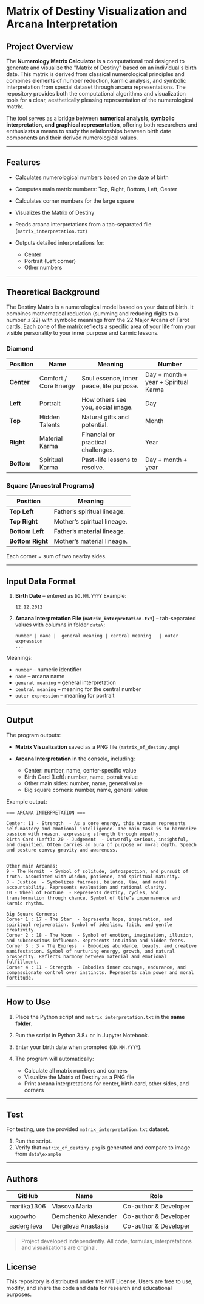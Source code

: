 # Matrix of Destiny Visualization and Arcana Interpretation

## Project Overview

The **Numerology Matrix Calculator** is a computational tool designed to generate and visualize the "Matrix of Destiny" based on an individual's birth date. This matrix is derived from classical numerological principles and combines elements of number reduction, karmic analysis, and symbolic interpretation from special dataset through arcana representations. The repository provides both the computational algorithms and visualization tools for a clear, aesthetically pleasing representation of the numerological matrix.

The tool serves as a bridge between **numerical analysis, symbolic interpretation, and graphical representation**, offering both researchers and enthusiasts a means to study the relationships between birth date components and their derived numerological values.

---

## Features

* Calculates numerological numbers based on the date of birth
* Computes main matrix numbers: Top, Right, Bottom, Left, Center
* Calculates corner numbers for the large square
* Visualizes the Matrix of Destiny
* Reads arcana interpretations from a tab-separated file (`matrix_interpretation.txt`)
* Outputs detailed interpretations for:

  * Center
  * Portrait (Left corner)
  * Other numbers

---


## Theoretical Background

The Destiny Matrix is a numerological model based on your date of birth. It combines mathematical reduction (summing and reducing digits to a number ≤ 22) with symbolic meanings from the 22 Major Arcana of Tarot cards.
Each zone of the matrix reflects a specific area of your life from your visible personality to your inner purpose and karmic lessons.

### Diamond

| Position   | Name                  | Meaning                                  | Number 
| ---------- | --------------------- | ---------------------------------------- | --------------
| **Center** | Comfort / Core Energy | Soul essence, inner peace, life purpose. | Day + month + year + Spiritual Karma
| **Left**   | Portrait              | How others see you, social image.        | Day
| **Top**    | Hidden Talents        | Natural gifts and potential.             | Month
| **Right**  | Material Karma        | Financial or practical challenges.       | Year
| **Bottom** | Spiritual Karma       | Past-life lessons to resolve.            | Day + month + year


### Square (Ancestral Programs)

| Position         | Meaning                     |
| ---------------- | --------------------------- |
| **Top Left**     | Father’s spiritual lineage. |
| **Top Right**    | Mother’s spiritual lineage. |
| **Bottom Left**  | Father’s material lineage.  |
| **Bottom Right** | Mother’s material lineage.  |

Each corner = sum of two nearby sides.

---

## Input Data Format

1. **Birth Date** – entered as `DD.MM.YYYY`
   Example:

   ```
   12.12.2012
   ```

2. **Arcana Interpretation File (`matrix_interpretation.txt`)** – tab-separated values with columns in folder `data\`:

   ```
   number |	name |	general meaning	| central meaning	| outer expression
   ...
   ```
Meanings:
   * `number` – numeric identifier
   * `name` – arcana name
   * `general meaning` – general interpretation
   * `central meaning` – meaning for the central number
   * `outer expression` – meaning for portrait
---

## Output

The program outputs:

* **Matrix Visualization** saved as a PNG file (`matrix_of_destiny.png`)
* **Arcana Interpretation** in the console, including:

  * Center: number, name, center-specific value
  * Birth Card (Left): number, name, potrait value
  * Other main sides: number, name, general value
  * Big square corners: number, name, general value

Example output:

```
=== ARCANA INTERPRETATION ===

Center: 11 - Strength  - As a core energy, this Arcanum represents self-mastery and emotional intelligence. The main task is to harmonize passion with reason, expressing strength through empathy. 
Birth Card (Left): 20 - Judgement  - Outwardly serious, insightful, and dignified. Often carries an aura of purpose or moral depth. Speech and posture convey gravity and awareness. 


Other main Arcanas:
9 - The Hermit  - Symbol of solitude, introspection, and pursuit of truth. Associated with wisdom, patience, and spiritual maturity. 
8 - Justice  - Symbolizes fairness, balance, law, and moral accountability. Represents evaluation and rational clarity. 
10 - Wheel of Fortune  - Represents destiny, cycles, and transformation through chance. Symbol of life’s impermanence and karmic rhythm. 

Big Square Corners:
Corner 1 : 17 - The Star  - Represents hope, inspiration, and spiritual rejuvenation. Symbol of idealism, faith, and gentle creativity. 
Corner 2 : 18 - The Moon  - Symbol of emotion, imagination, illusion, and subconscious influence. Represents intuition and hidden fears. 
Corner 3 : 3 - The Empress  - Embodies abundance, beauty, and creative manifestation. Symbol of nurturing energy, growth, and natural prosperity. Reflects harmony between material and emotional fulfillment. 
Corner 4 : 11 - Strength  - Embodies inner courage, endurance, and compassionate control over instincts. Represents calm power and moral fortitude. 
```

---

## How to Use

1. Place the Python script and `matrix_interpretation.txt` in the **same folder**.
2. Run the script in Python 3.8+ or in Jupyter Notebook.
3. Enter your birth date when prompted (`DD.MM.YYYY`).
4. The program will automatically:

   * Calculate all matrix numbers and corners
   * Visualize the Matrix of Destiny as a PNG file
   * Print arcana interpretations for center, birth card, other sides, and corners

---

## Test

For testing, use the provided `matrix_interpretation.txt` dataset. 

1. Run the script.
2. Verify that `matrix_of_destiny.png` is generated and compare to image from `data\example`

---

## Authors

| GitHub       | Name                 | Role                     |
| ------------ | -------------        | ------------------------ |
| mariika1306  |	Vlasova Maria       | Co-author & Developer     |
| xugowho	     | Demchenko Alexander |	Co-author & Developer     |
| aadergileva	 | Dergileva Anastasia |	Co-author & Developer     |
> Project developed independently. All code, formulas, interpretations and visualizations are original.

## License

This repository is distributed under the MIT License. Users are free to use, modify, and share the code and data for research and educational purposes.
